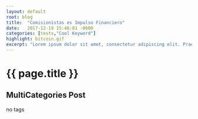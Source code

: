 ```yaml
---
layout: default
root: blog
title:  "Comisionistas es Impulso Financiero"
date:   2017-12-19 15:46:01 -0600
categories: [tests,"Cool Keyword"]
highlight: bitcoin.gif
excerpt: "Lorem ipsum dolor sit amet, consectetur adipiscing elit. Praesent metus orci, gravida congue augue ac, ultricies semper orci. Suspendisse at dui aliquam nunc commodo pulvinar vitae eu arcu. Proin eu egestas nisi, et scelerisque nisl. Donec commodo mi a viverra tincidunt. Integer porttitor odio eu est auctor vestibulum. Pellentesque mattis consectetur augue dignissim semper. Sed euismod ipsum a felis euismod pulvinar. Suspendisse venenatis est sed elit ornare sollicitudin nec at neque."
---
```


# {{ page.title }}

## MultiCategories Post

no tags